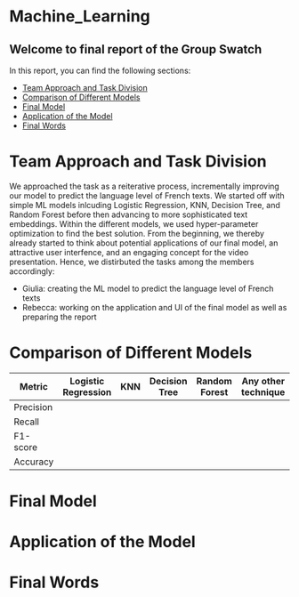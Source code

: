 # Machine_Learning


## Welcome to final report of the Group Swatch 

In this report, you can find the following sections:
- [Team Approach and Task Division](#team-Approach-and-Task-Division)
- [Comparison of Different Models](#Comparison-of-Different-Models)
- [Final Model](#Final-Model)
- [Application of the Model](#Application-of-the-Model)
- [Final Words](#Final-Words)


# Team Approach and Task Division

We approached the task as a reiterative process, incrementally improving our model to predict the language level of French texts. We started off with simple ML models inlcuding Logistic Regression, KNN, Decision Tree, and Random Forest before then advancing to more sophisticated text embeddings. Within the different models, we used hyper-parameter optimization to find the best solution. 
From the beginning, we thereby already started to think about potential applications of our final model, an attractive user interfence, and an engaging concept for the video presentation. 
Hence, we distirbuted the tasks among the members accordingly:
- Giulia: creating the ML model to predict the language level of French texts
- Rebecca: working on the application and UI of the final model as well as preparing the report



# Comparison of Different Models


| Metric    | Logistic Regression | KNN | Decision Tree | Random Forest | Any other technique |
|-----------|---------------------|-----|---------------|---------------|---------------------|
| Precision |                     |     |               |               |                     |
| Recall    |                     |     |               |               |                     |
| F1-score  |                     |     |               |               |                     |
| Accuracy  |                     |     |               |               |                     |

# Final Model

# Application of the Model

# Final Words
